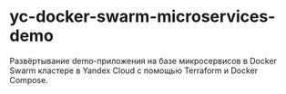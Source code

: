 # yc-docker-swarm-microservices-demo
Развёртывание demo-приложения на базе микросервисов в Docker Swarm кластере в Yandex Cloud с помощью Terraform и Docker Compose.
